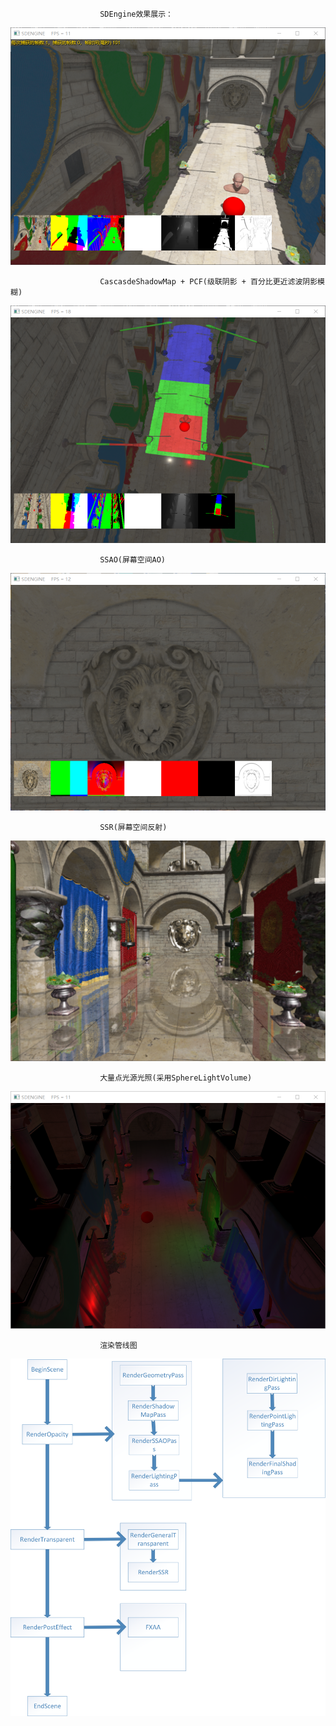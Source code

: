 
						SDEngine效果展示：
![image](https://github.com/2047241149/SDEngine/blob/master/SDEngine/GraphicsDemo.png)



						CascasdeShadowMap + PCF(级联阴影 + 百分比更近滤波阴影模糊)
![image](https://github.com/2047241149/SDEngine/blob/master/SDEngine/DefferedShading_CSM.png)


						SSAO(屏幕空间AO)
![image](https://github.com/2047241149/SDEngine/blob/master/SDEngine/DefferedShading_SSAO.png)

						SSR(屏幕空间反射)
![image](https://github.com/2047241149/SDEngine/blob/master/SDEngine/DefferedShading_SSR.png)

						大量点光源光照(采用SphereLightVolume)
![image](https://github.com/2047241149/SDEngine/blob/master/SDEngine/DefferedShading_PointLight.png)



						渲染管线图
![image](https://github.com/2047241149/SDEngine/blob/master/document/GraphicsRenderPipeline.png)

